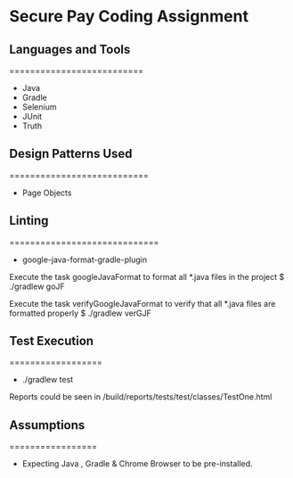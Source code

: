 # Secure Pay Coding Assignment

## Languages and Tools
==========================
- Java
- Gradle
- Selenium
- JUnit
- Truth

## Design Patterns Used
===========================
- Page Objects

## Linting
=============================
- google-java-format-gradle-plugin

Execute the task googleJavaFormat to format all *.java files in the project
$ ./gradlew goJF

Execute the task verifyGoogleJavaFormat to verify that all *.java files are formatted properly
$ ./gradlew verGJF

## Test Execution
==================
- ./gradlew test

Reports could be seen in <PWD>/build/reports/tests/test/classes/TestOne.html

## Assumptions
=================
- Expecting Java , Gradle & Chrome Browser to be pre-installed.